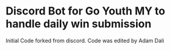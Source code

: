 # Discord Bot for Go Youth MY to handle daily win submission 
Initial Code forked from discord. 
Code was edited by Adam Dali